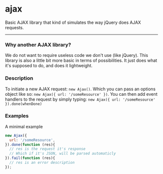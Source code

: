 ajax
====

Basic AJAX library that kind of simulates the way jQuery does AJAX requests.

---

### Why another AJAX library?
We do not want to require useless code we don't use (like jQuery). This library is also a little bit more basic in terms of possibilities. It just does what it's supposed to do, and does it lightweight.


### Description

To initiate a new AJAX request: `new Ajax()`. Which you can pass an options object like so: `new Ajax({ url: '/someResource' })`. You can then add event handlers to the request by simply typing: `new Ajax({ url: '/someResource' }).done(whenDone)`


### Examples
A minimal example
```js
new Ajax({
  url: '/someResource',
}).done(function (res){
  // res is the request it's response
  // Which if it's JSON, will be parsed automaticly
}).fail(function (res){
  // res is an error description 
});
```